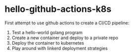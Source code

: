 # hello-github-actions-k8s
First attempt to use github actions to create a CI/CD pipeline:
1. Test a hello-world golang program
2. Create a new container and deploy to a private repo
3. Deploy the container to kubernetes
4. Play around with linkerd deployment strategies
